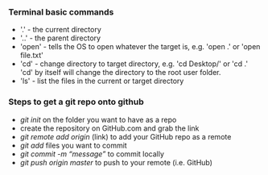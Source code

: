 ### Terminal basic commands

* '.' - the current directory
* '..' - the parent directory
* 'open' - tells the OS to open whatever the target is, e.g. 'open .' or 'open file.txt'
* 'cd' - change directory to target directory, e.g. 'cd Desktop/' or 'cd .' 'cd' by itself will change the directory to the root user folder.
* 'ls' - list the files in the current or target directory

### Steps to get a git repo onto github

* *git init* on the folder you want to have as a repo
* create the repository on GitHub.com and grab the link
* *git remote add origin* (link) to add your GitHub repo as a remote
* *git add* files you want to commit 
* *git commit -m “message”* to commit locally
* *git push origin master* to push to your remote (i.e. GitHub)

